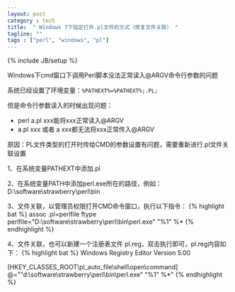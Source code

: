 ```yaml
---
layout: post
category : tech
title:  " Windows 7下指定打开.pl文件的方式（修复文件关联） "
tagline: ""
tags : ["perl", "windows", "pl"] 
---
```

{% include JB/setup %}

Windows下cmd窗口下调用Perl脚本没法正常读入@ARGV命令行参数的问题

系统已经设置了环境变量：``%PATHEXT%=%PATHEXT%;.PL;``

但是命令行参数读入的时候出现问题：
- perl a.pl xxx能将xxx正常读入@ARGV
- a.pl xxx 或者 a xxx都无法将xxx正常传入@ARGV

原因：PL文件类型的打开时传给CMD的参数设置有问题，需要重新进行.pl文件关联设置

1、在系统变量PATHEXT中添加.pl

2、在系统变量PATH中添加perl.exe所在的路径，例如：D:\software\strawberry\perl\bin

3、文件关联，以管理员权限打开CMD命令窗口，执行以下指令：
{% highlight bat %}
assoc .pl=perlfile
ftype perlfile="D:\software\strawberry\perl\bin\perl.exe" "%1" %*
{% endhighlight %}
	
4、文件关联，也可以新建一个注册表文件 pl.reg，双击执行即可，pl.reg内容如下：
{% highlight bat %}
Windows Registry Editor Version 5.00
 
[HKEY_CLASSES_ROOT\pl_auto_file\shell\open\command]
@="\"d:\\software\\strawberry\\perl\\bin\\perl.exe\" \"%1\" %*"
{% endhighlight %}
